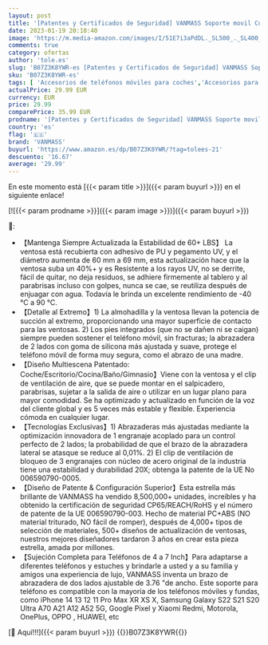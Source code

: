 ```yaml
---
layout: post
title: '[Patentes y Certificados de Seguridad] VANMASS Soporte movil Coche 2023  [Protección Militar]Teléfono Salpicadero Parabrisas Ventilación Montaje para iPhone 14 13 Pro MAX Samsung  Negro Oscuro'
date: 2023-01-19 20:10:40
image: 'https://m.media-amazon.com/images/I/51E7i3aPdDL._SL500_._SL400_.jpg'
comments: true
category: ofertas
author: 'tole.es'
slug: 'B07Z3K8YWR-es [Patentes y Certificados de Seguridad] VANMASS Soporte...'
sku: 'B07Z3K8YWR-es'
tags: [ 'Accesorios de teléfonos móviles para coches','Accesorios para móviles','Comunicación móvil y accesorios','Cunas de teléfonos móviles para coches','Electrónica','iphone','vanmass','🇪🇸', ]
actualPrice: 29.99 EUR
currency: EUR
price: 29.99
comparePrice: 35.99 EUR
prodname: '[Patentes y Certificados de Seguridad] VANMASS Soporte movil Coche 2023  [Protección Militar]Teléfono Salpicadero Parabrisas Ventilación Montaje para iPhone 14 13 Pro MAX Samsung  Negro Oscuro'
country: 'es'
flag: '🇪🇸'
brand: 'VANMASS'
buyurl: 'https://www.amazon.es/dp/B07Z3K8YWR/?tag=tolees-21'
descuento: '16.67'
average: '29.99'
---
```


En este momento está [{{< param title >}}]({{< param buyurl >}}) en el siguiente enlace!

[![{{< param prodname >}}]({{< param image >}})]({{< param buyurl >}})

🔎:

- 【Mantenga Siempre Actualizada la Estabilidad de 60+ LBS】 La ventosa está recubierta con adhesivo de PU y pegamento UV, y el diámetro aumenta de 60 mm a 69 mm, esta actualización hace que la ventosa suba un 40%+ y es Resistente a los rayos UV, no se derrite, fácil de quitar, no deja residuos, se adhiere firmemente al tablero y al parabrisas incluso con golpes, nunca se cae, se reutiliza después de enjuagar con agua. Todavía le brinda un excelente rendimiento de -40 °C a 90 °C.
- 【Detalle al Extremo】1) La almohadilla y la ventosa llevan la potencia de succión al extremo, proporcionando una mayor superficie de contacto para las ventosas. 2) Los pies integrados (que no se dañen ni se caigan) siempre pueden sostener el teléfono móvil, sin fracturas; la abrazadera de 2 lados con goma de silicona más ajustada y suave, protege el teléfono móvil de forma muy segura, como el abrazo de una madre.
- 【Diseño Multiescena Patentado: Coche/Escritorio/Cocina/Baño/Gimnasio】Viene con la ventosa y el clip de ventilación de aire, que se puede montar en el salpicadero, parabrisas, sujetar a la salida de aire o utilizar en un lugar plano para mayor comodidad. Se ha optimizado y actualizado en función de la voz del cliente global y es 5 veces más estable y flexible. Experiencia cómoda en cualquier lugar.
- 【Tecnologías Exclusivas】1) Abrazaderas más ajustadas mediante la optimización innovadora de 1 engranaje acoplado para un control perfecto de 2 lados; la probabilidad de que el brazo de la abrazadera lateral se atasque se reduce al 0,01%. 2) El clip de ventilación de bloqueo de 3 engranajes con núcleo de acero original de la industria tiene una estabilidad y durabilidad 20X; obtenga la patente de la UE No 006590790-0005.
- 【Diseño de Patente & Configuración Superior】Esta estrella más brillante de VANMASS ha vendido 8,500,000+ unidades, increíbles y ha obtenido la certificación de seguridad CP65/REACH/RoHS y el número de patente de la UE 006590790-003. Hecho de material PC+ABS (NO material triturado, NO fácil de romper), después de 4,000+ tipos de selección de materiales, 500+ diseños de actualización de ventosas, nuestros mejores diseñadores tardaron 3 años en crear esta pieza estrella, amada por millones.
- 【Sujeción Completa para Teléfonos de 4 a 7 Inch】Para adaptarse a diferentes teléfonos y estuches y brindarle a usted y a su familia y amigos una experiencia de lujo, VANMASS inventa un brazo de abrazadera de dos lados ajustable de 3.76 "de ancho. Este soporte para teléfono es compatible con la mayoría de los teléfonos móviles y fundas, como iPhone 14 13 12 11 Pro Max XR XS X, Samsung Galaxy S22 S21 S20 Ultra A70 A21 A12 A52 5G, Google Pixel y Xiaomi Redmi, Motorola, OnePlus, OPPO , HUAWEI, etc

[🛒 Aquí!!!]({{< param buyurl >}})
{{<world>}}B07Z3K8YWR{{</world>}}
